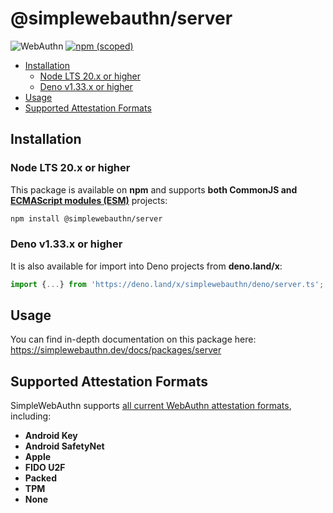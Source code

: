# @simplewebauthn/server <!-- omit in toc -->

![WebAuthn](https://img.shields.io/badge/WebAuthn-Simplified-blueviolet?style=for-the-badge&logo=WebAuthn)
[![npm (scoped)](https://img.shields.io/npm/v/@simplewebauthn/server?style=for-the-badge&logo=npm)](https://www.npmjs.com/package/@simplewebauthn/server)

- [Installation](#installation)
  - [Node LTS 20.x or higher](#node-lts-20x-or-higher)
  - [Deno v1.33.x or higher](#deno-v133x-or-higher)
- [Usage](#usage)
- [Supported Attestation Formats](#supported-attestation-formats)

## Installation

### Node LTS 20.x or higher

This package is available on **npm** and supports **both CommonJS and
[ECMAScript modules (ESM)](https://nodejs.org/api/esm.html#enabling)** projects:

```sh
npm install @simplewebauthn/server
```

### Deno v1.33.x or higher

It is also available for import into Deno projects from **deno.land/x**:

```ts
import {...} from 'https://deno.land/x/simplewebauthn/deno/server.ts';
```

## Usage

You can find in-depth documentation on this package here:
https://simplewebauthn.dev/docs/packages/server

## Supported Attestation Formats

SimpleWebAuthn supports
[all current WebAuthn attestation formats](https://w3c.github.io/webauthn/#sctn-defined-attestation-formats),
including:

- **Android Key**
- **Android SafetyNet**
- **Apple**
- **FIDO U2F**
- **Packed**
- **TPM**
- **None**
